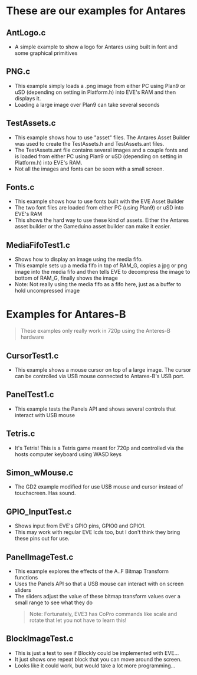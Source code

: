 # These are our examples for Antares

## AntLogo.c
- A simple example to show a logo for Antares using built in font and some graphical primitives
## PNG.c
- This example simply loads a .png image from either PC using Plan9 or uSD (depending on setting in Platform.h) into EVE's RAM and then displays it.
- Loading a large image over Plan9 can take several seconds
## TestAssets.c
- This example shows how to use "asset" files.  The Antares Asset Builder was used to create the TestAssets.h and TestAssets.ant files.  
- The TestAssets.ant file contains several images and a couple fonts and is loaded from either PC using Plan9 or uSD (depending on setting in Platform.h) into EVE's RAM.
- Not all the images and fonts can be seen with a small screen.
## Fonts.c
- This example shows how to use fonts built with the EVE Asset Builder
- The two font files are loaded from either PC (using Plan9) or uSD into EVE's RAM
- This shows the hard way to use these kind of assets.  Either the Antares asset builder or the Gameduino asset builder can make it easier. 
## MediaFifoTest1.c  
- Shows how to display an image using the media fifo.
- This example sets up a media fifo in top of RAM_G, copies a jpg or png image into the media fifo and then tells EVE to decompress the image to bottom of RAM_G, finally shows the image
- Note:  Not really using the media fifo as a fifo here, just as a buffer to hold uncompressed image



# Examples for Antares-B
> These examples only really work in 720p using the Anteres-B hardware

## CursorTest1.c
- This example shows a mouse cursor on top of a large image.  The cursor can be controlled via USB mouse connected to Antares-B's USB port.

## PanelTest1.c
- This example tests the Panels API and shows several controls that interact with USB mouse

## Tetris.c
- It's Tetris!  This is a Tetris game meant for 720p and controlled via the hosts computer keyboard using WASD keys

## Simon_wMouse.c
- The GD2 example modified for use USB mouse and cursor instead of touchscreen.  Has sound.

## GPIO_InputTest.c
- Shows input from EVE's GPIO pins, GPIO0 and GPIO1.
- This may work with regular EVE lcds too, but I don't think they bring these pins out for use.
 
## PanelImageTest.c
- This example explores the effects of the A..F Bitmap Transform functions
- Uses the Panels API so that a USB mouse can interact with on screen sliders
- The sliders adjust the value of these bitmap transform values over a small range to see what they do
  > Note:  Fortunately, EVE3 has CoPro commands like scale and rotate that let you not have to learn this!

## BlockImageTest.c
- This is just a test to see if Blockly could be implemented with EVE...
- It just shows one repeat block that you can move around the screen.
- Looks like it could work, but would take a lot more programming...
